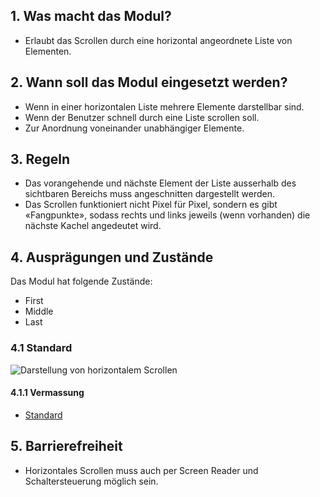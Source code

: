 ## 1. Was macht das Modul?
*   Erlaubt das Scrollen durch eine horizontal angeordnete Liste von Elementen.

## 2. Wann soll das Modul eingesetzt werden?
*   Wenn in einer horizontalen Liste mehrere Elemente darstellbar sind.
*   Wenn der Benutzer schnell durch eine Liste scrollen soll.
*   Zur Anordnung voneinander unabhängiger Elemente.

## 3. Regeln
*   Das vorangehende und nächste Element der Liste ausserhalb des sichtbaren Bereichs muss angeschnitten dargestellt werden.
*   Das Scrollen funktioniert nicht Pixel für Pixel, sondern es gibt «Fangpunkte», sodass rechts und links jeweils (wenn vorhanden) die nächste Kachel angedeutet wird.

## 4. Ausprägungen und Zustände
Das Modul hat folgende Zustände:
*   First
*   Middle
*   Last

### 4.1 Standard
![Darstellung von horizontalem Scrollen](https://raw.githubusercontent.com/sbb-design-systems/sbb-design-system/master/mobile/modules/horizontal-scrolling/images/MM08.png 'class: image')

#### 4.1.1 Vermassung
*   [Standard](https://sbb.invisionapp.com/d/main#/console/14051805/322943557/inspect)

## 5. Barrierefreiheit
* Horizontales Scrollen muss auch per Screen Reader und Schaltersteuerung möglich sein.